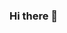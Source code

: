### Hi there 👋

<!--
**Sergii0625/Sergii0625** is a ✨ _special_ ✨ repository because its `README.md` (this file) appears on your GitHub profile.

<img src="https://github.com/AlexeyShpavda/alexeyshpavda/blob/master/assets/the_unlimited.png" alt="The Unlimited" width="180"/>

Here are some ideas to get you started:

- 🔭 I’m currently working on ...
- 🌱 I’m currently learning ...
- 👯 I’m looking to collaborate on ...
- 🤔 I’m looking for help with ...
- 💬 Ask me about ...
- 📫 How to reach me: ...
- 😄 Pronouns: ...
- ⚡ Fun fact: ...
-->
